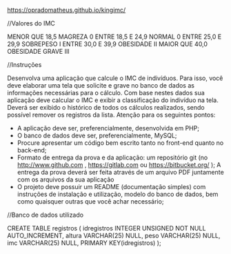 https://opradomatheus.github.io/kingimc/

//Valores do IMC

MENOR QUE 18,5	MAGREZA	0
ENTRE 18,5 E 24,9	NORMAL	0
ENTRE 25,0 E 29,9	SOBREPESO	I
ENTRE 30,0 E 39,9	OBESIDADE	II
MAIOR QUE 40,0	OBESIDADE GRAVE	III


//Instruções

Desenvolva uma aplicação que calcule o IMC de indivíduos. Para isso, você deve
elaborar uma tela que solicite e grave no banco de dados as informações necessárias para o
cálculo. Com base nestes dados sua aplicação deve calcular o IMC e exibir a classificação
do indivíduo na tela. Deverá ser exibido o histórico de todos os cálculos realizados, sendo
possível remover os registros da lista.
Atenção para os seguintes pontos:
- A aplicação deve ser, preferencialmente, desenvolvida em PHP;
- O banco de dados deve ser, preferencialmente, MySQL;
- Procure apresentar um código bem escrito tanto no front-end quanto no back-end;
- Formato de entrega da prova e da aplicação: um repositório git (no
http://www.github.com , https://gitlab.com ou https://bitbucket.org/ );
A entrega da prova deverá ser feita através de um arquivo PDF juntamente com os
arquivos da sua aplicação
- O projeto deve possuir um README (documentação simples) com instruções de
instalação e utilização, modelo do banco de dados, bem como quaisquer outras que
você achar necessário;


//Banco de dados utilizado

CREATE TABLE registros (
  idregistros INTEGER UNSIGNED NOT NULL AUTO_INCREMENT,
  altura VARCHAR(25) NULL,
  peso VARCHAR(25) NULL,
  imc VARCHAR(25) NULL,
  PRIMARY KEY(idregistros)
);



